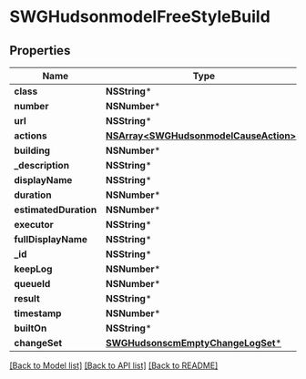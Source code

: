 # SWGHudsonmodelFreeStyleBuild

## Properties
Name | Type | Description | Notes
------------ | ------------- | ------------- | -------------
**class** | **NSString*** |  | [optional] 
**number** | **NSNumber*** |  | [optional] 
**url** | **NSString*** |  | [optional] 
**actions** | [**NSArray&lt;SWGHudsonmodelCauseAction&gt;***](SWGHudsonmodelCauseAction.md) |  | [optional] 
**building** | **NSNumber*** |  | [optional] 
**_description** | **NSString*** |  | [optional] 
**displayName** | **NSString*** |  | [optional] 
**duration** | **NSNumber*** |  | [optional] 
**estimatedDuration** | **NSNumber*** |  | [optional] 
**executor** | **NSString*** |  | [optional] 
**fullDisplayName** | **NSString*** |  | [optional] 
**_id** | **NSString*** |  | [optional] 
**keepLog** | **NSNumber*** |  | [optional] 
**queueId** | **NSNumber*** |  | [optional] 
**result** | **NSString*** |  | [optional] 
**timestamp** | **NSNumber*** |  | [optional] 
**builtOn** | **NSString*** |  | [optional] 
**changeSet** | [**SWGHudsonscmEmptyChangeLogSet***](SWGHudsonscmEmptyChangeLogSet.md) |  | [optional] 

[[Back to Model list]](../README.md#documentation-for-models) [[Back to API list]](../README.md#documentation-for-api-endpoints) [[Back to README]](../README.md)


